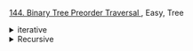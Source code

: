 [144. Binary Tree Preorder Traversal ](https://leetcode.com/problems/binary-tree-preorder-traversal/), Easy, Tree

<details> 
<summary> iterative</summary> 

```cpp
class Solution {
  public:
  vector<int> preorderTraversal(TreeNode* root) {
    if (root == nullptr) return {};
    
    vector<int> ans;
    stack<TreeNode*> st;
    st.push(root);

    while (!st.empty()) {
      auto top = st.top(); 
      st.pop();
      ans.push_back(top -> val); 

      if (top -> right != nullptr)
        st.push(top -> right);

      if (top -> left != nullptr)
        st.push(top -> left);
    }

    return ans;
  }
};
```
</details>


<details>
<summary> Recursive </summary>

```cpp
class Solution {
  public:
  vector<int> ans;
  void preOrder(TreeNode* root) {
    if (root == nullptr) return; 
    ans.push_back(root -> val);
    preOrder(root -> left); 
    preOrder(root -> right);
  }
  vector<int> preorderTraversal(TreeNode* root) {
    preOrder(root);
    return ans;
  }
};
```
</details>
